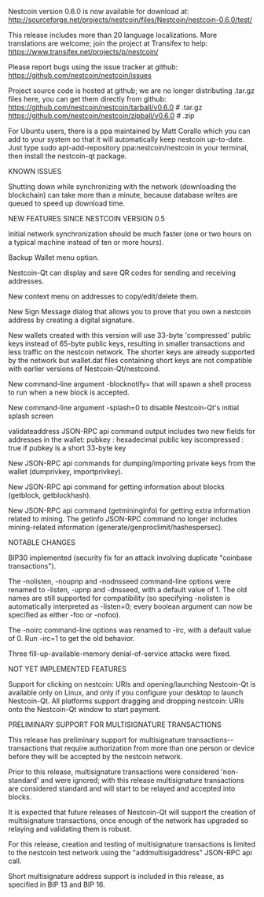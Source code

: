 Nestcoin version 0.6.0 is now available for download at:
http://sourceforge.net/projects/nestcoin/files/Nestcoin/nestcoin-0.6.0/test/

This release includes more than 20 language localizations.
More translations are welcome; join the
project at Transifex to help:
https://www.transifex.net/projects/p/nestcoin/

Please report bugs using the issue tracker at github:
https://github.com/nestcoin/nestcoin/issues

Project source code is hosted at github; we are no longer
distributing .tar.gz files here, you can get them
directly from github:
https://github.com/nestcoin/nestcoin/tarball/v0.6.0  # .tar.gz
https://github.com/nestcoin/nestcoin/zipball/v0.6.0  # .zip

For Ubuntu users, there is a ppa maintained by Matt Corallo which
you can add to your system so that it will automatically keep
nestcoin up-to-date.  Just type
sudo apt-add-repository ppa:nestcoin/nestcoin
in your terminal, then install the nestcoin-qt package.


KNOWN ISSUES

Shutting down while synchronizing with the network
(downloading the blockchain) can take more than a minute,
because database writes are queued to speed up download
time.


NEW FEATURES SINCE NESTCOIN VERSION 0.5

Initial network synchronization should be much faster
(one or two hours on a typical machine instead of ten or more
hours).

Backup Wallet menu option.

Nestcoin-Qt can display and save QR codes for sending
and receiving addresses.

New context menu on addresses to copy/edit/delete them.

New Sign Message dialog that allows you to prove that you
own a nestcoin address by creating a digital
signature.

New wallets created with this version will
use 33-byte 'compressed' public keys instead of
65-byte public keys, resulting in smaller
transactions and less traffic on the nestcoin
network. The shorter keys are already supported
by the network but wallet.dat files containing
short keys are not compatible with earlier
versions of Nestcoin-Qt/nestcoind.

New command-line argument -blocknotify=<command>
that will spawn a shell process to run <command> 
when a new block is accepted.

New command-line argument -splash=0 to disable
Nestcoin-Qt's initial splash screen

validateaddress JSON-RPC api command output includes
two new fields for addresses in the wallet:
pubkey : hexadecimal public key
iscompressed : true if pubkey is a short 33-byte key

New JSON-RPC api commands for dumping/importing
private keys from the wallet (dumprivkey, importprivkey).

New JSON-RPC api command for getting information about
blocks (getblock, getblockhash).

New JSON-RPC api command (getmininginfo) for getting
extra information related to mining. The getinfo
JSON-RPC command no longer includes mining-related
information (generate/genproclimit/hashespersec).



NOTABLE CHANGES

BIP30 implemented (security fix for an attack involving
duplicate "coinbase transactions").

The -nolisten, -noupnp and -nodnsseed command-line
options were renamed to -listen, -upnp and -dnsseed,
with a default value of 1. The old names are still
supported for compatibility (so specifying -nolisten
is automatically interpreted as -listen=0; every
boolean argument can now be specified as either
-foo or -nofoo).

The -noirc command-line options was renamed to
-irc, with a default value of 0. Run -irc=1 to
get the old behavior.

Three fill-up-available-memory denial-of-service
attacks were fixed.


NOT YET IMPLEMENTED FEATURES

Support for clicking on nestcoin: URIs and
opening/launching Nestcoin-Qt is available only on Linux,
and only if you configure your desktop to launch
Nestcoin-Qt. All platforms support dragging and dropping
nestcoin: URIs onto the Nestcoin-Qt window to start
payment.


PRELIMINARY SUPPORT FOR MULTISIGNATURE TRANSACTIONS

This release has preliminary support for multisignature
transactions-- transactions that require authorization
from more than one person or device before they
will be accepted by the nestcoin network.

Prior to this release, multisignature transactions
were considered 'non-standard' and were ignored;
with this release multisignature transactions are
considered standard and will start to be relayed
and accepted into blocks.

It is expected that future releases of Nestcoin-Qt
will support the creation of multisignature transactions,
once enough of the network has upgraded so relaying
and validating them is robust.

For this release, creation and testing of multisignature
transactions is limited to the nestcoin test network using
the "addmultisigaddress" JSON-RPC api call.

Short multisignature address support is included in this
release, as specified in BIP 13 and BIP 16.
